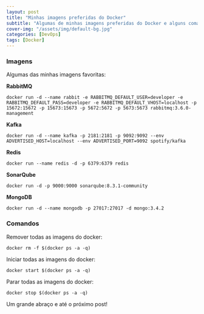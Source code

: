 ```yaml
---
layout: post
title: "Minhas imagens preferidas do Docker"
subtitle: "Algumas de minhas imagens preferidas do Docker e alguns comandos que utilizo com frequência"
cover-img: "/assets/img/default-bg.jpg"
categories: [DevOps]
tags: [Docker]
---
```


### Imagens

Algumas das minhas imagens favoritas:

**RabbitMQ**

```
docker run -d --name rabbit -e RABBITMQ_DEFAULT_USER=developer -e RABBITMQ_DEFAULT_PASS=developer -e RABBITMQ_DEFAULT_VHOST=localhost -p 15672:15672 -p 15673:15673 -p 5672:5672 -p 5673:5673 rabbitmq:3.6.0-management
```

**Kafka**

```
docker run -d --name kafka -p 2181:2181 -p 9092:9092 --env ADVERTISED_HOST=localhost --env ADVERTISED_PORT=9092 spotify/kafka
```

**Redis**

```
docker run --name redis -d -p 6379:6379 redis
```

**SonarQube**

```
docker run -d -p 9000:9000 sonarqube:8.3.1-community
```

**MongoDB**

```
docker run -d --name mongodb -p 27017:27017 -d mongo:3.4.2
```

### Comandos

Remover todas as imagens do docker:

```
docker rm -f $(docker ps -a -q)
```

Iniciar todas as imagens do docker:

```
docker start $(docker ps -a -q)
```

Parar todas as imagens do docker:

```
docker stop $(docker ps -a -q)
```

Um grande abraço e até o próximo post!

